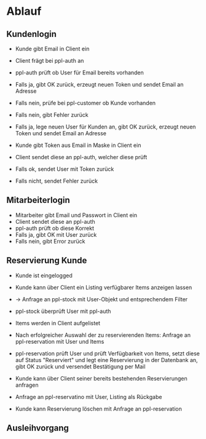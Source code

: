 # Ablauf

## Kundenlogin
* Kunde gibt Email in Client ein
* Client frägt bei ppl-auth an
* ppl-auth prüft ob User für Email bereits vorhanden
 * Falls ja, gibt OK zurück, erzeugt neuen Token und sendet Email an Adresse
 * Falls nein, prüfe bei ppl-customer ob Kunde vorhanden
  * Falls nein, gibt Fehler zurück
  * Falls ja, lege neuen User für Kunden an, gibt OK zurück, erzeugt neuen Token und sendet Email an Adresse

* Kunde gibt Token aus Email in Maske in Client ein
* Client sendet diese an ppl-auth, welcher diese prüft
 * Falls ok, sendet User mit Token zurück
 * Falls nicht, sendet Fehler zurück

## Mitarbeiterlogin
* Mitarbeiter gibt Email und Passwort in Client ein
* Client sendet diese an ppl-auth
* ppl-auth prüft ob diese Korrekt
 * Falls ja, gibt OK mit User zurück
 * Falls nein, gibt Error zurück

## Reservierung Kunde
* Kunde ist eingelogged
* Kunde kann über Client ein Listing verfügbarer Items anzeigen lassen
 * -> Anfrage an ppl-stock mit User-Objekt und entsprechendem Filter
  * ppl-stock überprüft User mit ppl-auth
 * Items werden in Client aufgelistet
* Nach erfolgreicher Auswahl der zu reservierenden Items: Anfrage an ppl-reservation mit User und Items
 * ppl-reservation prüft User und prüft Verfügbarkeit von Items, setzt diese auf Status "Reserviert" und legt eine Reservierung in der Datenbank an, gibt OK zurück und versendet Bestätigung per Mail

* Kunde kann über Client seiner bereits bestehenden Reservierungen anfragen
 * Anfrage an ppl-reservatino mit User, Listing als Rückgabe
 * Kunde kann Reservierung löschen mit Anfrage an ppl-reservation

## Ausleihvorgang
